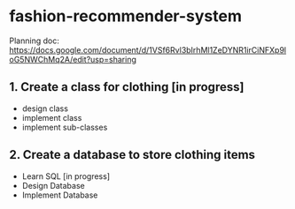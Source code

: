 # fashion-recommender-system
Planning doc: https://docs.google.com/document/d/1VSf6Rvl3bIrhMl1ZeDYNR1irCiNFXp9loG5NWChMq2A/edit?usp=sharing

## 1. Create a class for clothing  [in progress]
- design class
- implement class
- implement sub-classes

## 2. Create a database to store clothing items
- Learn SQL [in progress]
- Design Database
- Implement Database


  
